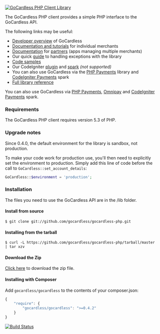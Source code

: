 [![GoCardless PHP Client Library](https://s3-eu-west-1.amazonaws.com/gocardless/images/client-lib-headers/php-lib-header.png)](https://developer.gocardless.com/php/#getting-started)

The GoCardless PHP client provides a simple PHP interface to the GoCardless
API.

The following links may be useful:

- [Developer overview](http://blog.gocardless.com/post/19695292096/goingcardless-an-introduction-to-gocardless-for) of GoCardless
- [Documentation and tutorials](https://developer.gocardless.com/php/#getting-started) for individual merchants
- [Documentation](https://developer.gocardless.com/php/#partner-guide) for [partners](https://help.gocardless.com/what-is-the-partner-programme/) (apps managing multiple merchants)
- Our quick [guide](https://help.gocardless.com/how-can-i-handle-exceptions-in-the-php-library/) to handling exceptions with the library
- [Code samples](https://github.com/gocardless/gocardless-php/tree/master/examples)
- Our CodeIgniter [plugin](https://github.com/gocardless/codeigniter-gocardless) and [spark](http://getsparks.org/packages/GoCardless/versions/HEAD/show) *(not supported)*
- You can also use GoCardless via the [PHP Payments](https://github.com/calvinfroedge/PHP-Payments) library and [CodeIgniter Payments](http://getsparks.org/packages/codeigniter-payments/versions/HEAD/show) spark
- [Full library reference](http://gocardless.github.com/gocardless-php/)

You can also use GoCardless via [PHP Payments](https://github.com/calvinfroedge/PHP-Payments), [Omnipay](https://github.com/thephpleague/omnipay-gocardless) and [CodeIgniter Payments](http://getsparks.org/packages/codeigniter-payments/versions/HEAD/show) spark.

### Requirements

The GoCardless PHP client requires version 5.3 of PHP.

### Upgrade notes

Since 0.4.0, the default environment for the library is sandbox, not production.

To make your code work for production use, you'll then need to explicitly set the environment to production. Simply add this line of code before the call to `GoCardless::set_account_details`:

```php
GoCardless::$environment = 'production';
```

### Installation

The files you need to use the GoCardless API are in the /lib folder.

#### Install from source

```console
$ git clone git://github.com/gocardless/gocardless-php.git
```

#### Installing from the tarball

```console
$ curl -L https://github.com/gocardless/gocardless-php/tarball/master | tar xzv
```

#### Download the Zip

[Click here](https://github.com/gocardless/gocardless-php/zipball/master)
to download the zip file.

#### Installing with Composer

Add `gocardless/gocardless` to the contents of your composer.json:

```javascript
{
    "require": {
        "gocardless/gocardless": ">=0.4.2"
    }
}
```

[![Build Status](https://secure.travis-ci.org/gocardless/gocardless-php.png?branch=master)](http://travis-ci.org/gocardless/gocardless-php)
